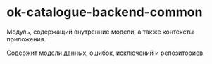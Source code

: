 <h1>ok-catalogue-backend-common</h1>

<p>
Модуль, содержащий внутренние модели, а также контексты приложения.

Содержит модели данных, ошибок, исключений и репозиториев.
</p>